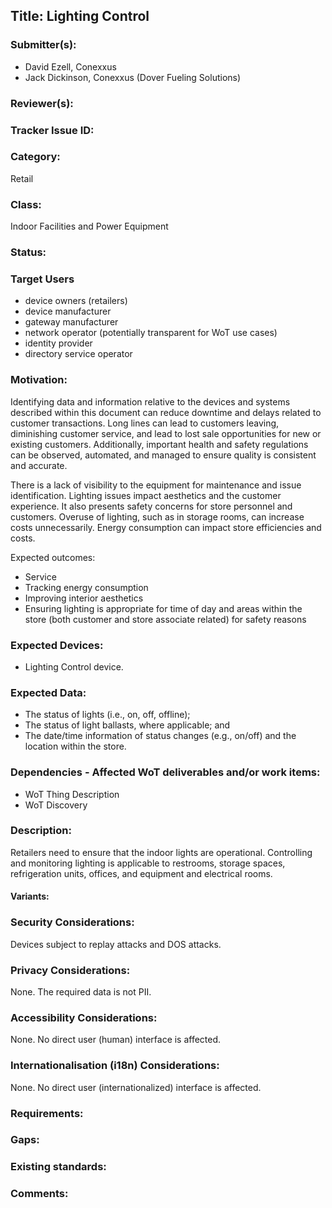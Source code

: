 ## Title: Lighting Control

### Submitter(s): 

- David Ezell, Conexxus
- Jack Dickinson, Conexxus (Dover Fueling Solutions)

### Reviewer(s):

### Tracker Issue ID:

### Category:

Retail

### Class: 

Indoor Facilities and Power Equipment

### Status: 

### Target Users
- device owners (retailers)
- device manufacturer
- gateway manufacturer
- network operator (potentially transparent for WoT use cases)
- identity provider
- directory service operator

### Motivation:

Identifying data and information relative to the devices and systems described within this document can reduce downtime and delays related to customer transactions.   Long lines can lead to customers leaving, diminishing customer service, and lead to lost sale opportunities for new or existing customers.  Additionally, important health and safety regulations can be observed, automated, and managed to ensure quality is consistent and accurate.

There is a lack of visibility to the equipment for maintenance and issue identification.  Lighting issues impact aesthetics and the customer experience.  It also presents safety concerns for store personnel and customers.  Overuse of lighting, such as in storage rooms, can increase costs unnecessarily.  Energy consumption can impact store efficiencies and costs. 

Expected outcomes:
- Service
- Tracking energy consumption
- Improving interior aesthetics
- Ensuring lighting is appropriate for time of day and areas within the store (both customer and store associate related) for safety reasons

### Expected Devices:

- Lighting Control device.

### Expected Data:
- The status of lights (i.e., on, off, offline);
- The status of light ballasts, where applicable; and
- The date/time information of status changes (e.g., on/off) and the location within the store.

### Dependencies - Affected WoT deliverables and/or work items:

- WoT Thing Description
- WoT Discovery

### Description:

Retailers need to ensure that the indoor lights are operational.  Controlling and monitoring lighting is applicable to restrooms, storage spaces, refrigeration units, offices, and equipment and electrical rooms.

#### Variants:

### Security Considerations:

Devices subject to replay attacks and DOS attacks.

### Privacy Considerations:

None. The required data is not PII.

### Accessibility Considerations:

None. No direct user (human) interface is affected.

### Internationalisation (i18n) Considerations:

None.  No direct user (internationalized) interface is affected.

### Requirements:

### Gaps:

### Existing standards:

### Comments:

